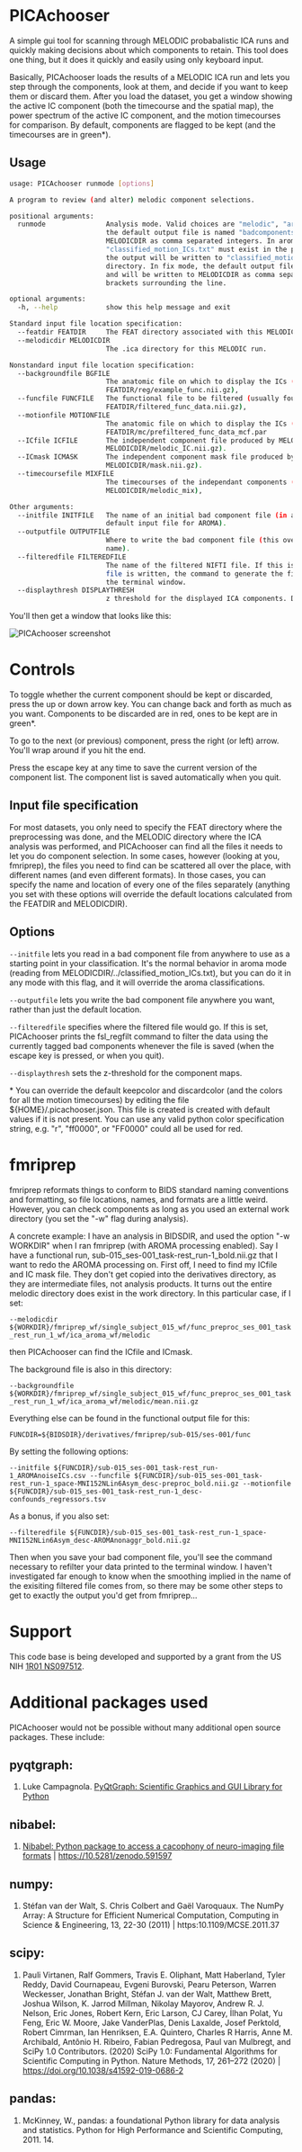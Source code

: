 # PICAchooser

A simple gui tool for scanning through MELODIC probabalistic ICA runs and quickly making decisions about which components to retain.  This tool does one thing, but it does it quickly and easily using only keyboard input.

Basically, PICAchooser loads the results of a MELODIC ICA run and lets you step through the components, look at them, and decide if you want to keep them or discard them.  After you load the dataset, you get a window showing the active IC component (both the timecourse and the spatial map), the power spectrum of the active IC component, and the motion timecourses for comparison.  By default, components are flagged to be kept (and the timecourses are in green*).


## Usage

``` bash
usage: PICAchooser runmode [options]

A program to review (and alter) melodic component selections.

positional arguments:
  runmode               Analysis mode. Valid choices are "melodic", "aroma", and "fix". In melodic mode,
                        the default output file is named "badcomponents.txt" and will be written to
                        MELODICDIR as comma separated integers. In aroma mode, the file
                        "classified_motion_ICs.txt" must exist in the parent of MELODICDIR; by default
                        the output will be written to "classified_motion_ICs_revised.txt" in the same
                        directory. In fix mode, the default output file is named "hand_labels_noise.txt"
                        and will be written to MELODICDIR as comma separated integers with square
                        brackets surrounding the line.

optional arguments:
  -h, --help            show this help message and exit

Standard input file location specification:
  --featdir FEATDIR     The FEAT directory associated with this MELODIC run.
  --melodicdir MELODICDIR
                        The .ica directory for this MELODIC run.

Nonstandard input file location specification:
  --backgroundfile BGFILE
                        The anatomic file on which to display the ICs (usually found in
                        FEATDIR/reg/example_func.nii.gz),
  --funcfile FUNCFILE   The functional file to be filtered (usually found in
                        FEATDIR/filtered_func_data.nii.gz),
  --motionfile MOTIONFILE
                        The anatomic file on which to display the ICs (usually found in
                        FEATDIR/mc/prefiltered_func_data_mcf.par
  --ICfile ICFILE       The independent component file produced by MELODIC (usually found in
                        MELODICDIR/melodic_IC.nii.gz).
  --ICmask ICMASK       The independent component mask file produced by MELODIC (usually found in
                        MELODICDIR/mask.nii.gz).
  --timecoursefile MIXFILE
                        The timecourses of the independant components (usually found in
                        MELODICDIR/melodic_mix),

Other arguments:
  --initfile INITFILE   The name of an initial bad component file (in aroma mode, this overrides the
                        default input file for AROMA).
  --outputfile OUTPUTFILE
                        Where to write the bad component file (this overrides the default output file
                        name).
  --filteredfile FILTEREDFILE
                        The name of the filtered NIFTI file. If this is set, then when the bad component
                        file is written, the command to generate the filtered file will be printed to
                        the terminal window.
  --displaythresh DISPLAYTHRESH
                        z threshold for the displayed ICA components. Default is 2.3.
```

You'll then get a window that looks like this:

![PICAchooser screenshot](https://github.com/bbfrederick/picachooser/blob/master/images/picachooser_screenshot.png)

# Controls

To toggle whether the current component should be kept or discarded, press the up or down arrow key.  You can change back and forth as much as you want. Components to be discarded are in red, ones to be kept are in green*.

To go to the next (or previous) component, press the right (or left) arrow.  You'll wrap around if you hit the end.

Press the escape key at any time to save the current version of the component list.  The component list is saved automatically when you quit.


## Input file specification

For most datasets, you only need to specify the FEAT directory where the preprocessing was done, and the MELODIC directory where the ICA analysis was performed, and PICAchooser can find all the files it needs to let you do component selection.  In some cases, however (looking at you, fmriprep), the files you need to find can be scattered all over the place, with different names (and even different formats). In those cases, you can specify the name and location of every one of the files separately (anything you set with these options will override the default locations calculated from the FEATDIR and MELODICDIR).


## Options

`--initfile` lets you read in a bad component file from anywhere to use as a starting point in your classification.  It's the normal behavior in aroma mode (reading from MELODICDIR/../classified_motion_ICs.txt), but you can do it in any mode with this flag, and it will override the aroma classifications.

`--outputfile` lets you write the bad component file anywhere you want, rather than just the default location.

`--filteredfile` specifies where the filtered file would go.  If this is set, PICAchooser prints the fsl_regfilt command to filter the data using the currently tagged bad components whenever the file is saved (when the escape key is pressed, or when you quit).

`--displaythresh` sets the z-threshold for the component maps.

\* You can override the default keepcolor and discardcolor (and the colors for all the motion timecourses) by editing the file ${HOME}/.picachooser.json. This file is created is created with default values if it is not present.  You can use any valid python color specification string, e.g. "r", "ff0000", or "FF0000" could all be used for red.


# fmriprep

fmriprep reformats things to conform to BIDS standard naming conventions and formatting, so file locations, names, and formats are a little weird.  However, you can check components as long as you used an external work directory (you set the "-w" flag during analysis).

A concrete example:  I have an analysis in BIDSDIR, and used the option "-w WORKDIR" when I ran fmriprep (with AROMA processing enabled).  Say I have a functional run, sub-015_ses-001_task-rest_run-1_bold.nii.gz that I want to redo the AROMA processing on.
First off, I need to find my ICfile and IC mask file.  They don't get copied into the derivatives directory, as they are intermediate files, not analysis products.  It turns out the entire melodic directory does exist in the work directory.  In this particular case, if I set:

`--melodicdir ${WORKDIR}/fmriprep_wf/single_subject_015_wf/func_preproc_ses_001_task_rest_run_1_wf/ica_aroma_wf/melodic`

then PICAchooser can find the ICfile and ICmask.

The background file is also in this directory:

`--backgroundfile ${WORKDIR}/fmriprep_wf/single_subject_015_wf/func_preproc_ses_001_task_rest_run_1_wf/ica_aroma_wf/melodic/mean.nii.gz`

Everything else can be found in the functional output file for this:

`FUNCDIR=${BIDSDIR}/derivatives/fmriprep/sub-015/ses-001/func`

By setting the following options:

`--initfile ${FUNCDIR}/sub-015_ses-001_task-rest_run-1_AROMAnoiseICs.csv
--funcfile ${FUNCDIR}/sub-015_ses-001_task-rest_run-1_space-MNI152NLin6Asym_desc-preproc_bold.nii.gz
--motionfile ${FUNCDIR}/sub-015_ses-001_task-rest_run-1_desc-confounds_regressors.tsv`

As a bonus, if you also set:

`--filteredfile ${FUNCDIR}/sub-015_ses-001_task-rest_run-1_space-MNI152NLin6Asym_desc-AROMAnonaggr_bold.nii.gz`

Then when you save your bad component file, you'll see the command necessary to refilter your data printed to the terminal window.  I haven't investigated far enough to know when the smoothing implied in the name of the exisiting filtered file comes from, so there may be some other steps to get to exactly the output you'd get from fmriprep...

# Support

This code base is being developed and supported by a grant from the US
NIH [1R01 NS097512](http://grantome.com/grant/NIH/R01-NS097512-02).

# Additional packages used

PICAchooser would not be possible without many additional open source packages.
These include:

## pyqtgraph:

1) Luke Campagnola. [PyQtGraph: Scientific Graphics and GUI Library for Python](http://www.pyqtgraph.org)

## nibabel:

1) [Nibabel: Python package to access a cacophony of neuro-imaging file formats](https://github.com/nipy/nibabel) \| https://10.5281/zenodo.591597

## numpy:

1) Stéfan van der Walt, S. Chris Colbert and Gaël Varoquaux. The NumPy Array:
   A Structure for Efficient Numerical Computation, Computing in Science
   & Engineering, 13, 22-30 (2011) \| https:10.1109/MCSE.2011.37

## scipy:

1) Pauli Virtanen, Ralf Gommers, Travis E. Oliphant, Matt Haberland, Tyler Reddy,
   David Cournapeau, Evgeni Burovski, Pearu Peterson, Warren Weckesser,
   Jonathan Bright, Stéfan J. van der Walt, Matthew Brett, Joshua Wilson,
   K. Jarrod Millman, Nikolay Mayorov, Andrew R. J. Nelson, Eric Jones,
   Robert Kern, Eric Larson, CJ Carey, İlhan Polat, Yu Feng, Eric W. Moore,
   Jake VanderPlas, Denis Laxalde, Josef Perktold, Robert Cimrman,
   Ian Henriksen, E.A. Quintero, Charles R Harris, Anne M. Archibald,
   Antônio H. Ribeiro, Fabian Pedregosa, Paul van Mulbregt,
   and SciPy 1.0 Contributors. (2020) SciPy 1.0: Fundamental Algorithms for
   Scientific Computing in Python. Nature Methods, 17, 261–272 (2020) \|
   https://doi.org/10.1038/s41592-019-0686-2

## pandas:

1) McKinney, W., pandas: a foundational Python library for data analysis
   and statistics. Python for High Performance and Scientific Computing, 2011. 14.
